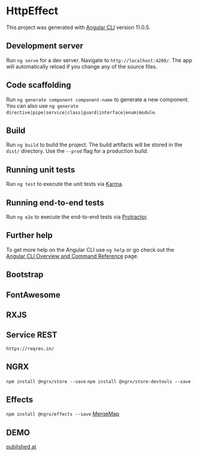 # HttpEffect

This project was generated with [Angular CLI](https://github.com/angular/angular-cli) version 11.0.5.

## Development server

Run `ng serve` for a dev server. Navigate to `http://localhost:4200/`. The app will automatically reload if you change any of the source files.

## Code scaffolding

Run `ng generate component component-name` to generate a new component. You can also use `ng generate directive|pipe|service|class|guard|interface|enum|module`.

## Build

Run `ng build` to build the project. The build artifacts will be stored in the `dist/` directory. Use the `--prod` flag for a production build.

## Running unit tests

Run `ng test` to execute the unit tests via [Karma](https://karma-runner.github.io).

## Running end-to-end tests

Run `ng e2e` to execute the end-to-end tests via [Protractor](http://www.protractortest.org/).

## Further help

To get more help on the Angular CLI use `ng help` or go check out the [Angular CLI Overview and Command Reference](https://angular.io/cli) page.


## Bootstrap
## FontAwesome
## RXJS
## Service REST
  `https://reqres.in/`
## NGRX
  `npm install @ngrx/store --save`
  `npm install @ngrx/store-devtools --save`
## Effects
  `npm install @ngrx/effects --save`
  [MergeMap](https://rxjs.dev/api/operators/mergeMap)

## DEMO
  [published at](https://eliasdominguezpires.github.io/angular-ngrx-effects/)
